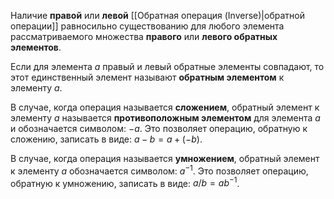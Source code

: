 Наличие **правой** или **левой** [[Обратная операция (Inverse)|обратной операции]] равносильно существованию для любого элемента рассматриваемого множества **правого** или **левого обратных элементов**.

Если для элемента $a$ правый и левый обратные элементы совпадают, то этот единственный элемент называют **обратным элементом** к элементу $a$.

В случае, когда операция называется **сложением**, обратный элемент к элементу $a$ называется **противоположным элементом** для элемента $a$ и обозначается символом: $-a$.
Это позволяет операцию, обратную к сложению, записать в виде: $a-b=a+(-b)$.

В случае, когда операция называется **умножением**, обратный элемент к элементу $a$ обозначается символом: $a^{-1}$.
Это позволяет операцию, обратную к умножению, записать в виде: $a/b=ab^{-1}$.